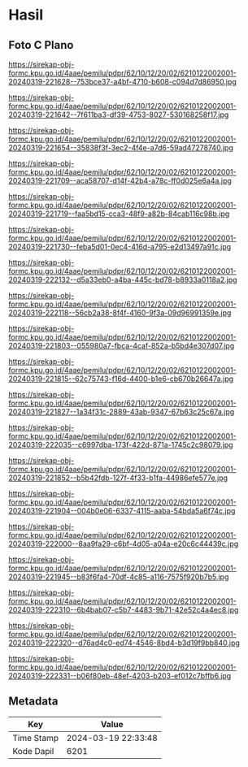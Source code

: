 # Hasil

## Foto C Plano

https://sirekap-obj-formc.kpu.go.id/4aae/pemilu/pdpr/62/10/12/20/02/6210122002001-20240319-221628--753bce37-a4bf-4710-b608-c094d7d86950.jpg

https://sirekap-obj-formc.kpu.go.id/4aae/pemilu/pdpr/62/10/12/20/02/6210122002001-20240319-221642--7f611ba3-df39-4753-8027-530168258f17.jpg

https://sirekap-obj-formc.kpu.go.id/4aae/pemilu/pdpr/62/10/12/20/02/6210122002001-20240319-221654--35838f3f-3ec2-4f4e-a7d6-59ad47278740.jpg

https://sirekap-obj-formc.kpu.go.id/4aae/pemilu/pdpr/62/10/12/20/02/6210122002001-20240319-221709--aca58707-d14f-42b4-a78c-ff0d025e6a4a.jpg

https://sirekap-obj-formc.kpu.go.id/4aae/pemilu/pdpr/62/10/12/20/02/6210122002001-20240319-221719--faa5bd15-cca3-48f9-a82b-84cab116c98b.jpg

https://sirekap-obj-formc.kpu.go.id/4aae/pemilu/pdpr/62/10/12/20/02/6210122002001-20240319-221730--feba5d01-0ec4-416d-a795-e2d13497a91c.jpg

https://sirekap-obj-formc.kpu.go.id/4aae/pemilu/pdpr/62/10/12/20/02/6210122002001-20240319-222132--d5a33eb0-a4ba-445c-bd78-b8933a0118a2.jpg

https://sirekap-obj-formc.kpu.go.id/4aae/pemilu/pdpr/62/10/12/20/02/6210122002001-20240319-222118--56cb2a38-8f4f-4160-9f3a-09d96991359e.jpg

https://sirekap-obj-formc.kpu.go.id/4aae/pemilu/pdpr/62/10/12/20/02/6210122002001-20240319-221803--055980a7-fbca-4caf-852a-b5bd4e307d07.jpg

https://sirekap-obj-formc.kpu.go.id/4aae/pemilu/pdpr/62/10/12/20/02/6210122002001-20240319-221815--62c75743-f16d-4400-b1e6-cb670b26647a.jpg

https://sirekap-obj-formc.kpu.go.id/4aae/pemilu/pdpr/62/10/12/20/02/6210122002001-20240319-221827--1a34f31c-2889-43ab-9347-67b63c25c67a.jpg

https://sirekap-obj-formc.kpu.go.id/4aae/pemilu/pdpr/62/10/12/20/02/6210122002001-20240319-222035--c6997dba-173f-422d-871a-1745c2c98079.jpg

https://sirekap-obj-formc.kpu.go.id/4aae/pemilu/pdpr/62/10/12/20/02/6210122002001-20240319-221852--b5b42fdb-127f-4f33-b1fa-44986efe577e.jpg

https://sirekap-obj-formc.kpu.go.id/4aae/pemilu/pdpr/62/10/12/20/02/6210122002001-20240319-221904--004b0e06-6337-4115-aaba-54bda5a6f74c.jpg

https://sirekap-obj-formc.kpu.go.id/4aae/pemilu/pdpr/62/10/12/20/02/6210122002001-20240319-222000--8aa9fa29-c6bf-4d05-a04a-e20c6c44439c.jpg

https://sirekap-obj-formc.kpu.go.id/4aae/pemilu/pdpr/62/10/12/20/02/6210122002001-20240319-221945--b83f6fa4-70df-4c85-a116-7575f920b7b5.jpg

https://sirekap-obj-formc.kpu.go.id/4aae/pemilu/pdpr/62/10/12/20/02/6210122002001-20240319-222310--6b4bab07-c5b7-4483-9b71-42e52c4a4ec8.jpg

https://sirekap-obj-formc.kpu.go.id/4aae/pemilu/pdpr/62/10/12/20/02/6210122002001-20240319-222320--d76ad4c0-ed74-4546-8bd4-b3d19f9bb840.jpg

https://sirekap-obj-formc.kpu.go.id/4aae/pemilu/pdpr/62/10/12/20/02/6210122002001-20240319-222331--b06f80eb-48ef-4203-b203-ef012c7bffb6.jpg


## Metadata

| Key        | Value               |
| ---------- | ------------------- |
| Time Stamp | 2024-03-19 22:33:48 |
| Kode Dapil | 6201                |



